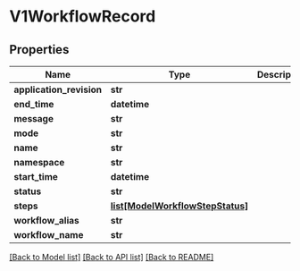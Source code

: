 # V1WorkflowRecord

## Properties
Name | Type | Description | Notes
------------ | ------------- | ------------- | -------------
**application_revision** | **str** |  | 
**end_time** | **datetime** |  | [optional] 
**message** | **str** |  | 
**mode** | **str** |  | 
**name** | **str** |  | 
**namespace** | **str** |  | 
**start_time** | **datetime** |  | [optional] 
**status** | **str** |  | 
**steps** | [**list[ModelWorkflowStepStatus]**](ModelWorkflowStepStatus.md) |  | [optional] 
**workflow_alias** | **str** |  | 
**workflow_name** | **str** |  | 

[[Back to Model list]](../vela-client/README.md#documentation-for-models) [[Back to API list]](../vela-client/README.md#documentation-for-api-endpoints) [[Back to README]](../vela-client/README.md)

